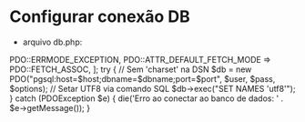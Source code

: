 # Configurar conexão DB

- arquivo db.php:

<?php
// app/db.php

$host = 'localhost';
$dbname = 'agendador';
$user = '';
$pass = '';
$charset = 'utf8mb4';
$port = '';

$options = [
    PDO::ATTR_ERRMODE            => PDO::ERRMODE_EXCEPTION,
    PDO::ATTR_DEFAULT_FETCH_MODE => PDO::FETCH_ASSOC,
];

try {
    // Sem 'charset' na DSN
    $db = new PDO("pgsql:host=$host;dbname=$dbname;port=$port", $user, $pass, $options);

    // Setar UTF8 via comando SQL
    $db->exec("SET NAMES 'utf8'");
} catch (PDOException $e) {
    die('Erro ao conectar ao banco de dados: ' . $e->getMessage());
}
